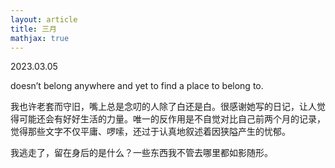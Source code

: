 ```yaml
---
layout: article
title: 三月
mathjax: true
---
```


2023.03.05  

doesn’t belong anywhere and yet to find a place to belong to.  

我也许老套而守旧，嘴上总是念叨的人除了白还是白。很感谢她写的日记，让人觉得可能还会有好好生活的力量。唯一的反作用是不自觉对比自己前两个月的记录，觉得那些文字不仅平庸、啰嗦，还过于认真地叙述着因狭隘产生的忧郁。  

我逃走了，留在身后的是什么？一些东西我不管去哪里都如影随形。
